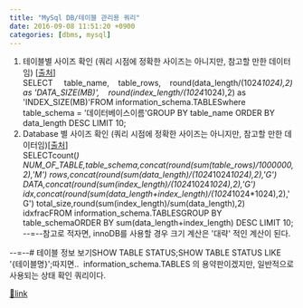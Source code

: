 ```yaml
---
title: "MySql DB/테이블 관리용 쿼리"
date: 2016-09-08 11:51:20 +0900
categories: [dbms, mysql]
---
```


1. 테이블별 사이즈 확인 (쿼리 시점에 정확한 사이즈는 아니지만, 참고할 만한 데이터임) [[출처](http://dimdim.tistory.com/entry/MySql-DB%ED%85%8C%EC%9D%B4%EB%B8%94-%EC%82%AC%EC%9D%B4%EC%A6%88-%ED%99%95%EC%9D%B8%EC%9D%84-%EC%9C%84%ED%95%9C-%EC%BF%BC%EB%A6%AC "출처")]  
SELECT     table_name,    table_rows,    round(data_length/(1024*1024),2) as 'DATA_SIZE(MB)',    round(index_length/(1024*1024),2) as 'INDEX_SIZE(MB)'FROM information_schema.TABLESwhere table_schema = '데이터베이스이름'GROUP BY table_name ORDER BY data_length DESC LIMIT 10;  
2. Database 별 사이즈 확인 (쿼리 시점에 정확한 사이즈는 아니지만, 참고할 만한 데이터임)[[출처](http://dimdim.tistory.com/entry/MySql-DB%ED%85%8C%EC%9D%B4%EB%B8%94-%EC%82%AC%EC%9D%B4%EC%A6%88-%ED%99%95%EC%9D%B8%EC%9D%84-%EC%9C%84%ED%95%9C-%EC%BF%BC%EB%A6%AC "출처")]  
SELECTcount(*) NUM_OF_TABLE,table_schema,concat(round(sum(table_rows)/1000000,2),'M') rows,concat(round(sum(data_length)/(1024*1024*1024),2),'G') DATA,concat(round(sum(index_length)/(1024*1024*1024),2),'G') idx,concat(round(sum(data_length+index_length)/(1024*1024*1024),2),'G') total_size,round(sum(index_length)/sum(data_length),2) idxfracFROM information_schema.TABLESGROUP BY table_schemaORDER BY sum(data_length+index_length) DESC LIMIT 10;  
--=--참고로 적자면, innoDB를 사용할 경우 크기 계산은 '대략' 적인 계산이 된다.  
  
--=--# 테이블 정보 보기SHOW TABLE STATUS;SHOW TABLE STATUS LIKE '{테이블명}';따지면..  information_schema.TABLES 의 용약판이겠지만, 일반적으로 사용되는 상태 확인 쿼리이다.


[🔗link](http://www.mins01.com/mh/tech/read/1036)